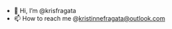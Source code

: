 - 👋 Hi, I’m @krisfragata
- 📫 How to reach me @kristinnefragata@outlook.com

<!---
krisfragata/krisfragata is a ✨ special ✨ repository because its `README.md` (this file) appears on your GitHub profile.
You can click the Preview link to take a look at your changes.
--->
